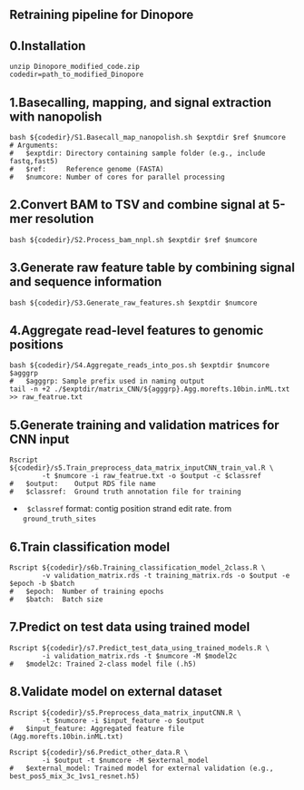 ## Retraining pipeline for Dinopore
## 0.Installation
```
unzip Dinopore_modified_code.zip
codedir=path_to_modified_Dinopore
```
## 1.Basecalling, mapping, and signal extraction with nanopolish
```
bash ${codedir}/S1.Basecall_map_nanopolish.sh $exptdir $ref $numcore
# Arguments:
#   $exptdir: Directory containing sample folder (e.g., include fastq,fast5)
#   $ref:     Reference genome (FASTA)
#   $numcore: Number of cores for parallel processing
```
## 2.Convert BAM to TSV and combine signal at 5-mer resolution
```
bash ${codedir}/S2.Process_bam_nnpl.sh $exptdir $ref $numcore
```
## 3.Generate raw feature table by combining signal and sequence information
```
bash ${codedir}/S3.Generate_raw_features.sh $exptdir $numcore
```
## 4.Aggregate read-level features to genomic positions
```
bash ${codedir}/S4.Aggregate_reads_into_pos.sh $exptdir $numcore $agggrp
#   $agggrp: Sample prefix used in naming output
tail -n +2 ./$exptdir/matrix_CNN/${agggrp}.Agg.morefts.10bin.inML.txt >> raw_featrue.txt
```
## 5.Generate training and validation matrices for CNN input
```
Rscript ${codedir}/s5.Train_preprocess_data_matrix_inputCNN_train_val.R \
        -t $numcore -i raw_featrue.txt -o $output -c $classref
#   $output:    Output RDS file name
#   $classref:  Ground truth annotation file for training
```
* `` $classref`` format: contig  position  strand  edit   rate. from ``ground_truth_sites``
## 6.Train classification model
```
Rscript ${codedir}/s6b.Training_classification_model_2class.R \
        -v validation_matrix.rds -t training_matrix.rds -o $output -e $epoch -b $batch
#   $epoch:  Number of training epochs
#   $batch:  Batch size
```
## 7.Predict on test data using trained model
```
Rscript ${codedir}/s7.Predict_test_data_using_trained_models.R \
        -i validation_matrix.rds -t $numcore -M $model2c
#   $model2c: Trained 2-class model file (.h5)
```
## 8.Validate model on external dataset
```
Rscript ${codedir}/s5.Preprocess_data_matrix_inputCNN.R \
        -t $numcore -i $input_feature -o $output
#   $input_feature: Aggregated feature file (Agg.morefts.10bin.inML.txt)

Rscript ${codedir}/s6.Predict_other_data.R \
        -i $output -t $numcore -M $external_model
#   $external_model: Trained model for external validation (e.g., best_pos5_mix_3c_1vs1_resnet.h5)
```

